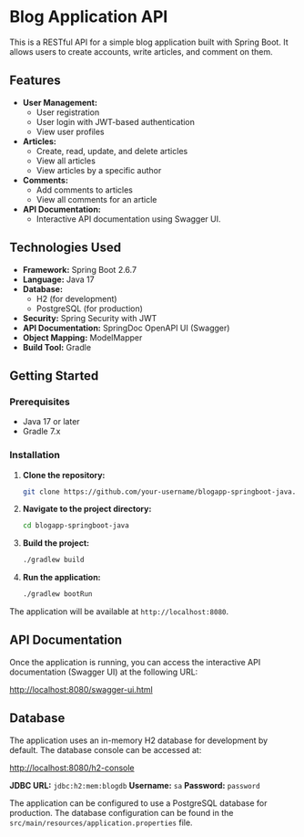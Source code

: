 # Blog Application API

This is a RESTful API for a simple blog application built with Spring Boot. It allows users to create accounts, write articles, and comment on them.

## Features

*   **User Management:**
    *   User registration
    *   User login with JWT-based authentication
    *   View user profiles
*   **Articles:**
    *   Create, read, update, and delete articles
    *   View all articles
    *   View articles by a specific author
*   **Comments:**
    *   Add comments to articles
    *   View all comments for an article
*   **API Documentation:**
    *   Interactive API documentation using Swagger UI.

## Technologies Used

*   **Framework:** Spring Boot 2.6.7
*   **Language:** Java 17
*   **Database:**
    *   H2 (for development)
    *   PostgreSQL (for production)
*   **Security:** Spring Security with JWT
*   **API Documentation:** SpringDoc OpenAPI UI (Swagger)
*   **Object Mapping:** ModelMapper
*   **Build Tool:** Gradle

## Getting Started

### Prerequisites

*   Java 17 or later
*   Gradle 7.x

### Installation

1.  **Clone the repository:**
    ```bash
    git clone https://github.com/your-username/blogapp-springboot-java.git
    ```
2.  **Navigate to the project directory:**
    ```bash
    cd blogapp-springboot-java
    ```
3.  **Build the project:**
    ```bash
    ./gradlew build
    ```
4.  **Run the application:**
    ```bash
    ./gradlew bootRun
    ```

The application will be available at `http://localhost:8080`.

## API Documentation

Once the application is running, you can access the interactive API documentation (Swagger UI) at the following URL:

[http://localhost:8080/swagger-ui.html](http://localhost:8080/swagger-ui.html)

## Database

The application uses an in-memory H2 database for development by default. The database console can be accessed at:

[http://localhost:8080/h2-console](http://localhost:8080/h2-console)

**JDBC URL:** `jdbc:h2:mem:blogdb`
**Username:** `sa`
**Password:** `password`

The application can be configured to use a PostgreSQL database for production. The database configuration can be found in the `src/main/resources/application.properties` file.
